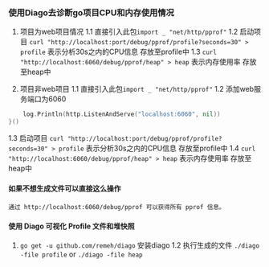 ### 使用Diago去诊断go项目CPU和内存使用情况

1. 项目为web项目情况
1.1 直接引入此包```import _ "net/http/pprof"```
1.2 启动项目 `curl "http://localhost:port/debug/pprof/profile?seconds=30" > profile` 表示分析30s之内的CPU信息 存放至profile中
1.3 `curl "http://localhost:6060/debug/pprof/heap" > heap` 表示内存使用率 存放至heap中

2. 项目非web项目
1.1 直接引入此包```import _ "net/http/pprof"```
1.2 添加web服务端口为6060

```go func() {
    log.Println(http.ListenAndServe("localhost:6060", nil))
}()
```
1.3 启动项目 `curl "http://localhost:port/debug/pprof/profile?seconds=30" > profile` 表示分析30s之内的CPU信息 存放至profile中
1.4 `curl "http://localhost:6060/debug/pprof/heap" > heap` 表示内存使用率 存放至heap中

#### 如果不想生成文件可以直接这么操作
```
通过 http://localhost:6060/debug/pprof 可以获得所有 pprof 信息。
```

#### 使用 Diago 可视化 Profile 文件和堆快照
1. `go get -u github.com/remeh/diago` 安装diago
1.2 执行生成的文件 `./diago -file profile` or `./diago -file heap`
